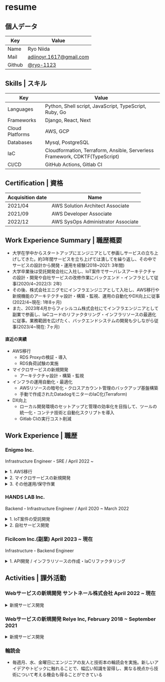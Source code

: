 # resume

## 個人データ
| Key | Value |
|---|-----|
|Name|Ryo Niida|
|Mail|<adiinoyr.1617@gmail.com>|
|Github|[@ryo-1123](https://github.com/ryo-1123)|

## **Skills | スキル**
| Key | Value |
|---|-----|
|Languages|Python, Shell script, JavaScript, TypeScript, Ruby, Go|
|Frameworks|Django, React, Next|
|Cloud Platforms|AWS, GCP|
|Databases|Mysql, PostgreSQL|
|IaC|Cloudformation, Terraform, Ansible, Serverless Framework, CDKTF(TypeScript)|
|CI/CD|GitHub Actions, Gitlab CI|

## **Certification | 資格**
| Acquisition date | Name |
|---|-----|
|2021/04|AWS Solution Architect Associate|
|2021/09|AWS Developer Associate|
|2022/12|AWS SysOps Administrator Associate|

## **Work Experience Summary | 職歴概要**
- 大学在学中からスタートアップにエンジニアとして参画しサービスの立ち上げしてきた。約3年間サービスを立ち上げては潰してを繰り返し、その中でサービスの設計から開発・運用を経験(2018~2021: 3年間)
- 大学卒業後は受託開発会社に入社し、IoT案件でサーバレスアーキテクチャの設計・開発や自社サービスの改修作業にバックエンド・インフラとして従事(2020/4~2022/3: 2年)
- その後、株式会社エニグモにインフラエンジニアとして入社し、AWS移行や新規機能のアーキテクチャ設計・構築・監視、運用の自動化やDX向上に従事(2022/4~現在: 1年8ヶ月)
- また、2023年4月からフィシルコム株式会社にてインフラエンジニアとして副業で参画し、IaCコードのリファクタリング・インフラリソースの最適化に従事。業務範囲を広げたく、バックエンドシステムの開発も少しながら従事(2023/4~現在: 7ヶ月)

#### 直近の実績
- AWS移行
  - RDS Proxyの検証・導入
  - RDS負荷試験の実施
- マイクロサービスの新規開発
  - アーキテクチャ設計・構築・監視
- インフラの運用自動化・最適化
  - AWSリソースの暗号化・クロスアカウント管理のバックアップ基盤構築
  - 手動で作成されたDatadogモニターのIaC化(Terraform)
- DX向上
  - ローカル開発環境のセットアップと管理の効率化を目指して、ツールの統一化・コンテナ技術と自動化スクリプトを導入
  - Gitlab CIの実行コスト削減

## **Work Experience | 職歴**
### **Enigmo Inc.**
Infrastructure Engineer・SRE / April 2022 ~


<details>
<summary>1. AWS移行</summary>

##### **職務内容**
AWSへのシステム移行とクラウドインフラの最適化

##### **規模感、チーム構成、担当した役割**
ソフトウェアエンジニア3人, インフラエンジニア2人
​
##### **主な実績**
- AWS RDS Proxyの検証・導入
  - オンプレミス環境からAWSへの移行を先導する一環として、RDS Proxyの検証と導入を担当
  - パフォーマンスとスケーラビリティの向上を目的に、RDS Proxyを用いてデータベースの効率的な管理と運用を実現
  - 多数のシナリオ下での負荷試験を実施し、システムの耐久性とパフォーマンスを確認・最適化
- 負荷試験の実施
  - AWS環境におけるシステムの性能と耐久性を評価するための負荷試験を計画・実施・評価・報告
- 監視設定
  - Datadogを利用し異常検知とアラート通知を自動化
- ドキュメンテーション
  - 移行プロセスと最適化についてドキュメント化し、チームへのナレッジ共有と今後のリファレンスを充実させた
​
##### **使用技術**
- 開発言語: Ruby, Shell
- クラウドプラットフォーム: AWS(Aurora, EC2（AL2）, Secret Manager, etc..)
- インフラ管理: CloudFormation, Terraform
- その他: Gitlab CI, Datadog
​</details>

<details>
<summary>2. マイクロサービスの新規開発</summary>

##### **職務内容**

マイクロサービスアーキテクチャを基盤とした新規プロジェクトにおいて、インフラエンジニアとしてインフラの設計・構築・運用を担当
システムの安定性、パフォーマンス、開発スピードの最適化を目指した

##### **規模感、チーム構成、担当した役割**
PM1名, バックエンドエンジニア2名, インフラエンジニア1名

##### **主な実績**
- インフラ設計と構築
  - サーバレスアーキテクチャを採用して運用の効率とスケーラビリティを向上
  - イベント駆動型の処理を最適化し、効率的なリソース利用を実現
  - インフラストラクチャアズコード(IaC)を用いて、リソースの管理を自動化し、迅速なデプロイメントと一貫した環境を確保
  - Lambdaとその他のAWSサービスの組み合わせにより、リソースの使用効率を最大化
- 運用と監視
  - Datadogを利用しシステムとアプリケーションの監視設定を最適化
- 開発者へのナレッジトランスファー
  - 開発チームへのインフラ運用のナレッジトランスファーを実施。ドキュメンテーションとワークショップを通じて、リソースの追加や修正を各自が行える体制を確立
​
##### **使用技術**
- 開発言語: Python
- クラウドプラットフォーム: AWS(Lambda, RDS, S3, etc..)
- インフラ管理: CloudFormation, SAM, Datadog
- その他: Gitlab CI
</details>


<details>
<summary>3. その他運用/保守作業</summary>

##### **職務内容**
インフラの運用自動化・最適化や開発・運用プロセスの最適化、および開発者体験の向上に取り組む
##### **主な実績**
- インフラの運用自動化・最適化
  - 手動で作成されたDatadogモニターのIaC化(Terraform)
  - 複数のAWSアカウントの監査ログ(CloudTrailログ)の分析基盤構築
  - ロールの作成・修正/オンプレ・EC2への適用(Ansible)
  - 複数のAWSアカウントのセキュリティスコアのSlack通知(Python)
  - Auroraのポイントインタイムリカバリ実施・IaCへの取り込みの半自動化(Ruby, Shell)
  - GKEアップグレード対応(Terraform)
  - AWSリソースの暗号化・クロスアカウント管理のバックアップ基盤構築
- 開発者体験の向上
  - ローカル開発環境のセットアップと管理の効率化を目指して、ツールの統一化・コンテナ技術と自動化スクリプトを導入
  - Gitlab CIの実行コスト削減
  - 単純作業の自動化
  - デプロイツールの改善(Ruby, Shell, Docker)
##### **使用技術**
- 開発言語: Shell, Ruby, Python
- クラウドプラットフォーム: AWS(Aurora, Lambda, CloudTrail, SecurityHub, etc..), GCP(GKE)
- IaC: Cloudformation, Terraform, Ansible
- その他: Gitlab CI
</details>

### **HANDS LAB Inc.**
Backend・Infrastructure Engineer / April 2020 ~ March 2022

<details>
<summary>1. IoT案件の受託開発</summary>

##### **職務内容**
- タクシーに搭載されるメーターに対して、モバイル回線を利用してリアルタイムでデータ送受信を行うIoTシステムの開発と構築
  - https://www.hands-lab.com/contents/c12016/

##### **主な実績**
- API・非同期処理の開発
  - AWS Lambda (Python)を使用した、非同期処理やデータ送受信のAPIの開発
  - タクシーメーターからのデータを効率的に処理・管理し、リアルタイムでのデータアクセスを可能にした
- CI/CDの修正
  - CI/CDパイプラインの改善を行い、開発・デプロイの効率化と品質の向上を実現
  - 自動テストを最適化し、リリースの速度と信頼性を向上
  - https://www.hands-lab.com/tech/t12239/ (CI/CD修正について執筆)

##### **使用技術**
- 開発言語: Python
- インフラ/クラウド: AWS (Lambda, WAF, DynamoDB, RDS, etc.)
- IaC: Cloudformation, Serverless Framework
- その他: IoT, CI/CD

</details>

<details>
<summary>2. 自社サービス開発</summary>

##### **職務内容**
小売や飲食の店舗が利用する画像共有サービスのバックエンドを近代化・改修し、APIドキュメンテーションを整備
サービスのパフォーマンスと利便性を向上させる目的で実施

##### **主な実績**
- ローカルのテストコード作成
  - バックエンドの改修に伴い、新たにテストコードを設計・作成。機能の正確性と安定性を確保した
- CI/CDの構築
  - CI/CDパイプラインを構築・最適化し、開発フローの効率化と自動化を実現。迅速なリリースと品質保持に貢献
- API仕様書の作成
  - Swaggerを使用してAPI仕様書を作成・更新。開発者と利用者に向けて正確なAPI情報の提供を強化

##### **使用技術**
- 開発言語: Python
- インフラ/クラウド: AWS (CodePipeline, Lambda, etc..)
- IaC: Cloudformation, Serverless Framework
- その他: IoT, CI/CD
</details>

### **Ficilcom Inc.(副業) April 2023 ~ 現在**
Infrastructure・Backend Engineer

<details>
<summary>1. API開発 / インフラリソースの作成・IaCリファクタリング</summary>

##### **職務内容**
APIデータ連携バックエンド開発・​インフラリソース構築・IaCリファクタリング

##### **主な実績**
- IaCコードのリファクタリング
  - インフラリソースの効率的な構築とIaCコードの最適化により、クライアントのシステム運用コストを削減
- 外部API連携バックエンド開発
  - Go言語を使用して、外部APIからデータを効率的に取得、整形、保存するバックエンドシステムを開発

##### **使用技術**
- 開発言語: Go
- インフラ: AWS(ECS, Aurora Serverless, etc..)
- IaC: CDKTF(TypeScript)
</details>

## **Activities | 課外活動**
### **Webサービスの新規開発 サントネール株式会社  April 2022 ~ 現在**

<details>
<summary>新規サービス開発</summary>

##### **職務内容**
- 知人と共に立ち上げたサービスの開発リーダーとして、スマホ向けサービスの設計から開発、テスト、リリースまでを一貫して担当（開発継続中
  - https://qirnara.com/

##### **主な実績**
- サービスの全体設計と機能要件の定義
- 作業効率の向上
  - アジャイル開発メソッドを採用し、迅速かつ効率的にプロダクトを開発
  - Linearの導入
    - チームメンバー間での透明性を高め、作業の優先順位を効果的に管理
    - プロジェクト管理とタスクの効率化を実現
- フロントエンド開発
  - MUIを用いて、コンポーネントベースでの効率的なフロントエンド開発を行い、開発速度と品質を向上
  - カスタマイズ可能なテーマとコンポーネントを活用し、ユーザーインターフェースを最適化
- バックエンド開発
  - 要件定義に応じたカスタムAPIの作成
##### **使用技術**
- 開発言語: React, Wordpress, PHP
- インフラ: AWS(ECS, App Runner, RDS, etc..)
</details>

### **Webサービスの新規開発  Relye Inc, February 2018 ~  September 2021**

<details>
<summary>新規サービス開発</summary>

##### **職務内容**
- 知人と共に立ち上げたスタートアップで、新たな相談サービスの開発リーダーとして、サービスの設計から開発、テスト、リリースまでを一貫して担当
  - https://prtimes.jp/main/html/rd/p/000000006.000054122.html
- 複数サービスリリース後、会社は休眠

##### **主な実績**
- サービス設計
  - ビジネスニーズとユーザー要求をもとに、サービスの全体設計と機能要件の定義
- 開発管理
  - アジャイル開発メソッドを採用し、迅速かつ効率的にプロダクトを開発
- コーディング
  - Amplifyを使用し、サービスの主要部分のコーディングを担当
- サービスリリース
  - サービスのリリースを成功させ、初期ユーザーからのフィードバックを基に改善を進めた

##### **使用技術**
- 開発言語: React
- インフラ: AWS(Amplify)
</details>

### **輪読会**
- 毎週月、水、金曜日にエンジニアの友人と技術本の輪読会を実施。新しいアイデアやトピックに触れることで、幅広い知識を習得し、異なる視点から技術について考える機会も得ることができている
